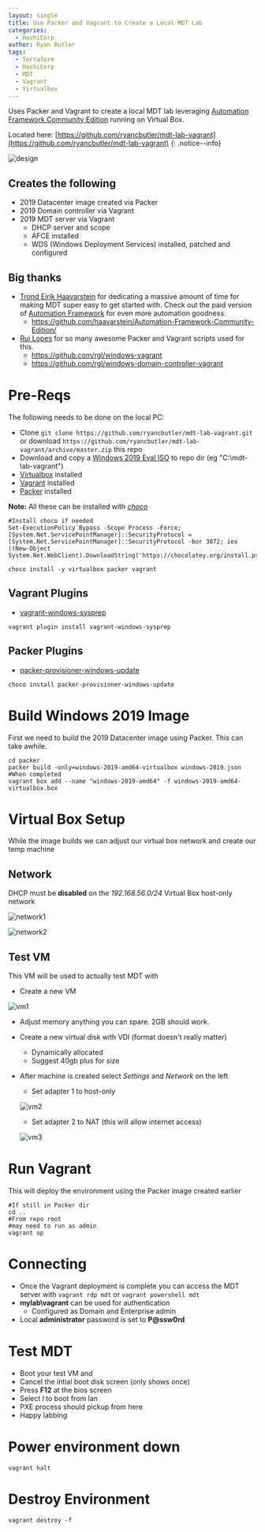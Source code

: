```yaml
---
layout: single
title: Use Packer and Vagrant to Create a Local MDT Lab
categories:
  - HashiCorp
author: Ryan Butler
tags:
  - Terraform
  - HashiCorp
  - MDT
  - Vagrant
  - Virtualbox
---
```


Uses Packer and Vagrant to create a local MDT lab leveraging [Automation Framework Community Edition](https://github.com/haavarstein/Automation-Framework-Community-Edition) running on Virtual Box.

Located here: [https://github.com/ryancbutler/mdt-lab-vagrant](https://github.com/ryancbutler/mdt-lab-vagrant)
{: .notice--info}

![design](/assets/images/content/mdt-lab-vagrant/design.png)
## Creates the following

- 2019 Datacenter image created via Packer
- 2019 Domain controller via Vagrant
- 2019 MDT server via Vagrant
  - DHCP server and scope
  - AFCE installed
  - WDS (Windows Deployment Services) installed, patched and configured

## Big thanks

- [Trond Eirik Haavarstein](https://github.com/haavarstein) for dedicating a massive amount of time for making MDT super easy to get started with.  Check out the paid version of [Automation Framework](https://xenapptraining.com) for even more automation goodness.
  - https://github.com/haavarstein/Automation-Framework-Community-Edition/
- [Rui Lopes](https://github.com/rgl/) for so many awesome Packer and Vagrant scripts used for this.
  - https://github.com/rgl/windows-vagrant
  - https://github.com/rgl/windows-domain-controller-vagrant

# Pre-Reqs

The following needs to be done on the local PC:
- Clone `git clone https://github.com/ryancbutler/mdt-lab-vagrant.git` or download `https://github.com/ryancbutler/mdt-lab-vagrant/archive/master.zip` this repo
- Download and copy a [Windows 2019 Eval ISO](https://www.microsoft.com/en-us/cloud-platform/windows-server-trial) to repo dir (eg "C:\mdt-lab-vagrant\")
- [Virtualbox](https://www.virtualbox.org/wiki/Downloads) installed
- [Vagrant](https://www.vagrantup.com/downloads) installed
- [Packer](https://www.packer.io/downloads) installed

**Note:** All these can be installed with *[choco](https://chocolatey.org/)*

```
#Install choco if needed
Set-ExecutionPolicy Bypass -Scope Process -Force; [System.Net.ServicePointManager]::SecurityProtocol = [System.Net.ServicePointManager]::SecurityProtocol -bor 3072; iex ((New-Object System.Net.WebClient).DownloadString('https://chocolatey.org/install.ps1'))

choco install -y virtualbox packer vagrant
```

## Vagrant Plugins

- [vagrant-windows-sysprep](https://github.com/rgl/packer-provisioner-windows-update)

```
vagrant plugin install vagrant-windows-sysprep
```

## Packer Plugins

- [packer-provisioner-windows-update](https://github.com/rgl/packer-provisioner-windows-update)

```
choco install packer-provisioner-windows-update
```

# Build Windows 2019 Image
First we need to build the 2019 Datacenter image using Packer. This can take awhile.

```
cd packer
packer build -only=windows-2019-amd64-virtualbox windows-2019.json
#When completed
vagrant box add --name "windows-2019-amd64" -f windows-2019-amd64-virtualbox.box
```

# Virtual Box Setup
While the image builds we can adjust our virtual box network and create our temp machine

## Network

DHCP must be **disabled** on the *192.168.56.0/24* Virtual Box host-only network

![network1](/assets/images/content/mdt-lab-vagrant/network1.png)

![network2](/assets/images/content/mdt-lab-vagrant/network2.png)

## Test VM
This VM will be used to actually test MDT with

- Create a new VM

![vm1](/assets/images/content/mdt-lab-vagrant/vm1.png)
- Adjust memory anything you can spare. 2GB should work.
- Create a new virtual disk with VDI (format doesn't really matter)
  - Dynamically allocated
  - Suggest 40gb plus for size
- After machine is created select *Settings* and *Network* on the left
  - Set adapter 1 to host-only
  
  ![vm2](/assets/images/content/mdt-lab-vagrant/vm2.png)
  - Set adapter 2 to NAT (this will allow internet access)
  
  ![vm3](/assets/images/content/mdt-lab-vagrant/vm3.png)

# Run Vagrant
This will deploy the environment using the Packer image created earlier

```
#If still in Packer dir
cd ..
#From repo root
#may need to run as admin
vagrant up
```

# Connecting

- Once the Vagrant deployment is complete you can access the MDT server with `vagrant rdp mdt` or `vagrant powershell mdt`
- **mylab\vagrant** can be used for authentication
  - Configured as Domain and Enterprise admin
- Local **administrator** password is set to **P@ssw0rd**

# Test MDT

- Boot your test VM and
- Cancel the intial boot disk screen (only shows once)
- Press **F12** at the bios screen
- Select *l* to boot from lan
- PXE process should pickup from here
- Happy labbing

# Power environment down

```
vagrant halt
```

# Destroy Environment

```
vagrant destroy -f
```